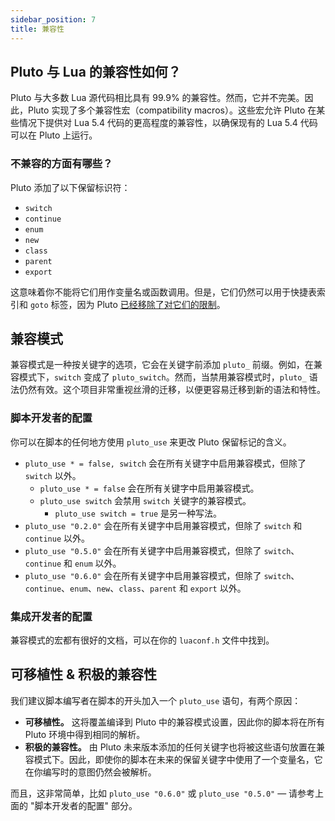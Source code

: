 ```yaml
---
sidebar_position: 7
title: 兼容性
---
```


## Pluto 与 Lua 的兼容性如何？
Pluto 与大多数 Lua 源代码相比具有 99.9% 的兼容性。然而，它并不完美。因此，Pluto 实现了多个兼容性宏（compatibility macros）。这些宏允许 Pluto 在某些情况下提供对 Lua 5.4 代码的更高程度的兼容性，以确保现有的 Lua 5.4 代码可以在 Pluto 上运行。

### 不兼容的方面有哪些？
Pluto 添加了以下保留标识符：
- `switch`
- `continue`
- `enum`
- `new`
- `class`
- `parent`
- `export`

这意味着你不能将它们用作变量名或函数调用。但是，它们仍然可以用于快捷表索引和 `goto` 标签，因为 Pluto [已经移除了对它们的限制](../QoL%20Improvements/Reserved%20Identifiers)。

## 兼容模式
兼容模式是一种按关键字的选项，它会在关键字前添加 `pluto_` 前缀。例如，在兼容模式下，`switch` 变成了 `pluto_switch`。然而，当禁用兼容模式时，`pluto_` 语法仍然有效。这个项目非常重视丝滑的迁移，以便更容易迁移到新的语法和特性。

### 脚本开发者的配置
你可以在脚本的任何地方使用 `pluto_use` 来更改 Pluto 保留标记的含义。
- `pluto_use * = false, switch` 会在所有关键字中启用兼容模式，但除了 `switch` 以外。
  - `pluto_use * = false` 会在所有关键字中启用兼容模式。
  - `pluto_use switch` 会禁用 `switch` 关键字的兼容模式。
    - `pluto_use switch = true` 是另一种写法。
- `pluto_use "0.2.0"` 会在所有关键字中启用兼容模式，但除了 `switch` 和 `continue` 以外。
- `pluto_use "0.5.0"` 会在所有关键字中启用兼容模式，但除了 `switch`、`continue` 和 `enum` 以外。
- `pluto_use "0.6.0"` 会在所有关键字中启用兼容模式，但除了 `switch`、`continue`、`enum`、`new`、`class`、`parent` 和 `export` 以外。

### 集成开发者的配置
兼容模式的宏都有很好的文档，可以在你的 `luaconf.h` 文件中找到。

## 可移植性 & 积极的兼容性
我们建议脚本编写者在脚本的开头加入一个 `pluto_use` 语句，有两个原因：
- **可移植性。** 这将覆盖编译到 Pluto 中的兼容模式设置，因此你的脚本将在所有 Pluto 环境中得到相同的解析。
- **积极的兼容性。** 由 Pluto 未来版本添加的任何关键字也将被这些语句放置在兼容模式下。因此，即使你的脚本在未来的保留关键字中使用了一个变量名，它在你编写时的意图仍然会被解析。

而且，这非常简单，比如 `pluto_use "0.6.0"` 或 `pluto_use "0.5.0"` — 请参考上面的 "脚本开发者的配置" 部分。
